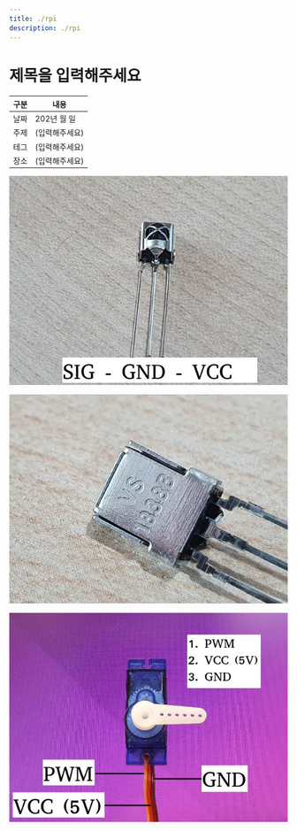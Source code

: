 ```yaml
---
title: ./rpi
description: ./rpi
---
```



제목을 입력해주세요
===


|구분|내용|
|---|---|
|날짜|202년 월 일|
|주제|(입력해주세요)|
|테그|(입력해주세요)|
|장소|(입력해주세요)|


![이미지](002-ir-receiver-vs1838b-pin-map.jpg)


![이미지](002-ir-receiver-vs1838b.jpg)


![이미지](003-rpi4-servo-motor-control.jpg)


